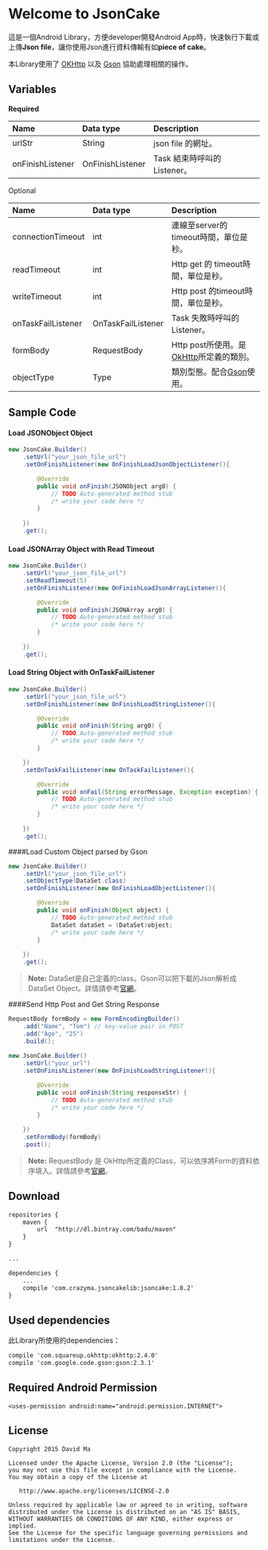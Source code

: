 
Welcome to JsonCake
=======

這是一個Android Library，方便developer開發Android App時，快速執行下載或上傳**Json file**，讓你使用Json進行資料傳輸有如**piece of cake**。

本Library使用了 [OKHttp][2] 以及 [Gson][1] 協助處理相關的操作。


Variables
---
**Required**

|Name    |Data type|Description|
|:-------|:--------|:----------|      
|urlStr |String|json file 的網址。|
|onFinishListener|OnFinishListener|Task 結束時呼叫的Listener。|


Optional

|Name    |Data type|Description|
|:-------|:--------|:----------|      
|connectionTimeout|int|連線至server的timeout時間，單位是秒。|
|readTimeout|int|Http get 的 timeout時間，單位是秒。|
|writeTimeout|int|Http post 的timeout時間，單位是秒。|
|onTaskFailListener|OnTaskFailListener|Task 失敗時呼叫的Listener。|
|formBody|RequestBody|Http post所使用。是[OkHttp][2]所定義的類別。|
|objectType|Type|類別型態。配合[Gson][1]使用。|


Sample Code
----
#### Load JSONObject Object
```java
new JsonCake.Builder()
	.setUrl("your_json_file_url")
    .setOnFinishListener(new OnFinishLoadJsonObjectListener(){

		@Override
		public void onFinish(JSONObject arg0) {
			// TODO Auto-generated method stub
			/* write your code here */
		}
    		
    })
    .get();
```
 
#### Load JSONArray Object with Read Timeout
```java
new JsonCake.Builder()
	.setUrl("your_json_file_url")
    .setReadTimeout(5)
    .setOnFinishListener(new OnFinishLoadJsonArrayListener(){

		@Override
		public void onFinish(JSONArray arg0) {
			// TODO Auto-generated method stub
			/* write your code here */
		}
    		
    })
    .get();
```

#### Load String Object with OnTaskFailListener
```java
new JsonCake.Builder()
	.setUrl("your_json_file_url")
    .setOnFinishListener(new OnFinishLoadStringListener(){

		@Override
		public void onFinish(String arg0) {
			// TODO Auto-generated method stub
			/* write your code here */
		}

    })
    .setOnTaskFailListener(new OnTaskFailListener(){

		@Override
		public void onFail(String errorMessage, Exception exception) {
			// TODO Auto-generated method stub
			/* write your code here */
		}
    		
    })
    .get();
```

####Load Custom Object parsed by Gson
```java
new JsonCake.Builder()
	.setUrl("your_json_file_url")
    .setObjectType(DataSet.class)
    .setOnFinishListener(new OnFinishLoadObjectListener(){

		@Override
		public void onFinish(Object object) {
			// TODO Auto-generated method stub
			DataSet dataSet = (DataSet)object;
			/* write your code here */
		}
    		
    })
    .get();
```
>**Note:**
>DataSet是自己定義的class。Gson可以把下載的Json解析成DataSet Object。詳情請參考[官網](https://code.google.com/p/google-gson/)。


####Send Http Post and Get String Response
```java
RequestBody formBody = new FormEncodingBuilder()
	.add("Name", "Tom") // key-value pair in POST
    .add("Age", "25")
    .build();
        
new JsonCake.Builder()
	.setUrl("your_url")
    .setOnFinishListener(new OnFinishLoadStringListener(){

		@Override
		public void onFinish(String responseStr) {
			// TODO Auto-generated method stub
			/* write your code here */
		}
        		
    })        	
    .setFormBody(formBody)
    .post();
```
>**Note:**
>RequestBody 是 OkHttp所定義的Class，可以依序將Form的資料依序填入。詳情請參考[官網][2]。

Download
---
```xml
repositories {
    maven {
        url  "http://dl.bintray.com/badu/maven"
    }
}

...

dependencies {
	...
    compile 'com.crazyma.jsoncakelib:jsoncake:1.0.2'
}
```
Used dependencies
---
此Library所使用的dependencies：
```xml
compile 'com.squareup.okhttp:okhttp:2.4.0'
compile 'com.google.code.gson:gson:2.3.1'
```

Required Android Permission
--------
	<uses-permission android:name="android.permission.INTERNET">

License
-------
	Copyright 2015 David Ma

	Licensed under the Apache License, Version 2.0 (the "License");
	you may not use this file except in compliance with the License.
	You may obtain a copy of the License at

	   http://www.apache.org/licenses/LICENSE-2.0

	Unless required by applicable law or agreed to in writing, software
	distributed under the License is distributed on an "AS IS" BASIS,
	WITHOUT WARRANTIES OR CONDITIONS OF ANY KIND, either express or implied.
	See the License for the specific language governing permissions and
	limitations under the License.


[1]: https://code.google.com/p/google-gson/
[2]: http://square.github.io/okhttp/